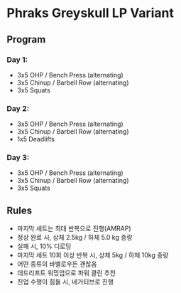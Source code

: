 # Phraks Greyskull LP Variant

## Program

### Day 1:

- 3x5 OHP / Bench Press (alternating)
- 3x5 Chinup / Barbell Row (alternating)
- 3x5 Squats

### Day 2:

- 3x5 OHP / Bench Press (alternating)
- 3x5 Chinup / Barbell Row (alternating)
- 1x5 Deadlifts

### Day 3:

- 3x5 OHP / Bench Press (alternating)
- 3x5 Chinup / Barbell Row (alternating)
- 3x5 Squats

## Rules

- 마지막 세트는 최대 반복으로 진행(AMRAP)
- 정상 완료 시, 상체 2.5kg / 하체 5.0 kg 증량
- 실패 시, 10% 디로딩
- 마지막 세트 10회 이상 반복 시, 상체 5kg / 하체 10kg 증량
- 어떤 종류의 바벨로우든 괜찮음
- 데드리프트 워밍업으로 파워 클린 추천
- 친업 수행이 힘들 시, 네거티브로 진행
